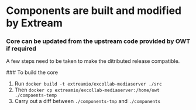 # Components are built and modified by Extream

### Core can be updated from the upstream code provided by OWT if required

A few steps need to be taken to make the ditributed release compatible.

### To build the core

1. Run `docker build -t extreamio/excollab-mediaserver ./src`
2. Then `docker cp extreamio/excollab-mediaserver:/home/owt ./compoents-temp`
3. Carry out a diff between `./components-tmp` and `./components`